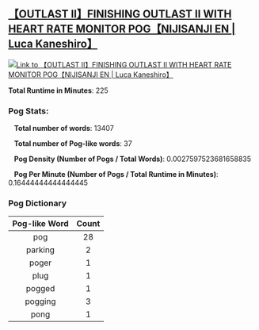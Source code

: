 ## [【OUTLAST II】FINISHING OUTLAST II WITH HEART RATE MONITOR POG【NIJISANJI EN | Luca Kaneshiro】](https://www.youtube.com/watch?v=P6YKkBCplDU)
[![Link to 【OUTLAST II】FINISHING OUTLAST II WITH HEART RATE MONITOR POG【NIJISANJI EN | Luca Kaneshiro】](https://img.youtube.com/vi/P6YKkBCplDU/0.jpg)](https://www.youtube.com/watch?v=P6YKkBCplDU)

**Total Runtime in Minutes**: 225

### **Pog Stats:**

&nbsp;&nbsp;&nbsp;**Total number of words**: 13407

&nbsp;&nbsp;&nbsp;**Total number of Pog-like words**: 37

&nbsp;&nbsp;&nbsp;**Pog Density (Number of Pogs / Total Words)**: 0.0027597523681658835

&nbsp;&nbsp;&nbsp;**Pog Per Minute (Number of Pogs / Total Runtime in Minutes)**: 0.16444444444444445

### **Pog Dictionary**
**Pog-like Word** | **Count**|
:---: | :---:
pog | 28
parking | 2
poger | 1
plug | 1
pogged | 1
pogging | 3
pong | 1


